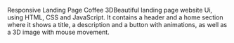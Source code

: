 Responsive Landing Page Coffee 3DBeautiful landing page website Ui, using HTML, CSS and JavaScript. It contains a header and a home section where it shows a title, a description and a button with animations, as well as a 3D image with mouse movement.

